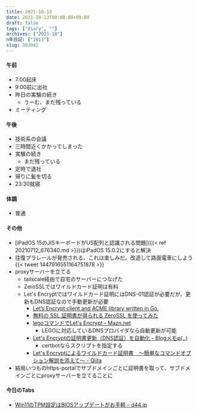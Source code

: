 ```yaml
---
title: 2021-10-13
date: 2021-10-13T00:00:00+09:00
draft: false
tags: ["diary", ""]
archives: ["2021-10"]
n年日記: ["1013"]
slug: 383042
---
```

#### 午前
- 7:00起床
- 9:00前に出社
- 昨日の実験の続き
  - うーむ、まだ残っている
- ミーティング
#### 午後
- 技術系の会議
- 三時間近くかかってしまった
- 実験の続き
  - まだ残っている
- 定時で退社
- 帰りに髪を切る
- 23:30就寝
#### 体調
- 普通
#### その他
- [iPadOS 15のJISキーボードがUS配列と認識される問題]({{< ref 20210712_676340.md >}})はiPadOS 15.0.2にすると解決
- 往復プラレールが発売される、これは楽しみだ。改造して路面電車にしよう
{{< tweet 1447916551164751878 >}}
- proxyサーバーを立てる
  - tailscale経由で自宅のサーバーにつなげた
  - ZeroSSLではワイルドカード証明は有料
  - Let's Encryptではワイルドカード証明にはDNS-01認証が必要だが、更新もDNS認証なので手動更新が必要
    - [Let’s Encrypt client and ACME library written in Go.](https://go-acme.github.io/lego/)
    - [無料の SSL 証明書が得られる ZeroSSL を使ってみた](https://zenn.dev/mattn/articles/b2c4c92c9116b1)
    - [legoコマンドでLet's Encrypt - Mazn.net](https://www.mazn.net/blog/2020/09/22/1869.html)
      - LEGOに対応しているDNSプロバイダなら自動更新が可能
    - [Let's Encryptの証明書更新（DNS認証）を自動化 - Blogメモφ(..)](https://blog.nightonly.com/2021/03/24/lets-encrypt%E3%81%AE%E8%A8%BC%E6%98%8E%E6%9B%B8%E6%9B%B4%E6%96%B0%EF%BC%88dns%E8%AA%8D%E8%A8%BC%EF%BC%89%E3%82%92%E8%87%AA%E5%8B%95%E5%8C%96/)
      - certbotならスクリプトを指定する
    - [Let's Encryptによるワイルドカード証明書　～簡単なコマンドオプション解説を添えて～ - Qiita](https://qiita.com/F_clef/items/136d81223c030904523c)
- 結局いつものhttps-portalでサブドメインごとに証明書を取って、サブドメインごとにproxyサーバーを立てることに
#### 今日のTabs
- [Win11のTPM設定はBIOSアップデートがお手軽 – d44.jp](https://d44.jp/?p=11737)